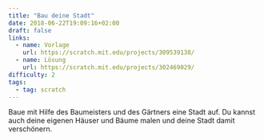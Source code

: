 ```yaml
---
title: "Bau deine Stadt"
date: 2018-06-22T19:09:16+02:00
draft: false
links:
  - name: Vorlage
    url: https://scratch.mit.edu/projects/309539138/
  - name: Lösung
    url: https://scratch.mit.edu/projects/302469029/
difficulty: 2
tags:
  - tag: scratch
---
```

Baue mit Hilfe des Baumeisters und des Gärtners eine Stadt auf. Du kannst auch deine eigenen Häuser und Bäume malen und deine Stadt damit verschönern.